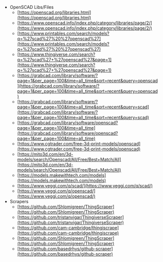 - OpenSCAD Libs/Files
	- [https://openscad.org/libraries.html](https://openscad.org/libraries.html)
	- [https://www.openscad.info/index.php/category/libraries/page/2/](https://www.openscad.info/index.php/category/libraries/page/2/)
	- [https://www.printables.com/search/models?q=%27scad%27%20%27openscad%27](https://www.printables.com/search/models?q=%27scad%27%20%27openscad%27)
	- [https://www.thingiverse.com/search?q=%27scad%27+%27openscad%27&page=1](https://www.thingiverse.com/search?q=%27scad%27+%27openscad%27&page=1)
	- [https://grabcad.com/library/software/?page=1&per_page=100&time=all_time&sort=recent&query=openscad](https://grabcad.com/library/software/?page=1&per_page=100&time=all_time&sort=recent&query=openscad)
	- [https://grabcad.com/library/software/?page=1&per_page=100&time=all_time&sort=recent&query=scad](https://grabcad.com/library/software/?page=1&per_page=100&time=all_time&sort=recent&query=scad)
	- [https://grabcad.com/library/software/openscad?page=1&per_page=100&time=all_time](https://grabcad.com/library/software/openscad?page=1&per_page=100&time=all_time)
	- [https://www.cgtrader.com/free-3d-print-models/openscad](https://www.cgtrader.com/free-3d-print-models/openscad)
	- [https://mito3d.com/en/3d-models/search/Openscad/All/Free/Best+Match/All](https://mito3d.com/en/3d-models/search/Openscad/All/Free/Best+Match/All)
	- [https://models.makewithtech.com/models](https://models.makewithtech.com/models)
	- [https://www.yeggi.com/q/scad/](https://www.yeggi.com/q/scad/)
	- [https://www.yeggi.com/q/openscad/](https://www.yeggi.com/q/openscad/)
- Scrapers
	- [https://github.com/Shlomigreen/ThingScraper](https://github.com/Shlomigreen/ThingScraper)
	- [https://github.com/tristanvigar/ThingiverseScraper](https://github.com/tristanvigar/ThingiverseScraper)
	- [https://github.com/cam-cambridge/thingiscrape](https://github.com/cam-cambridge/thingiscrape)
	- [https://github.com/Shlomigreen/ThingScraper](https://github.com/Shlomigreen/ThingScraper)
	- [https://github.com/basedrhys/github-scraper](https://github.com/basedrhys/github-scraper)